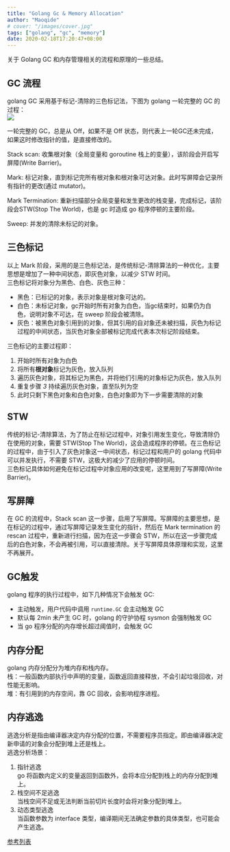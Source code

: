 ```yaml
---
title: "Golang Gc & Memory Allocation"
author: "Maoqide"
# cover: "/images/cover.jpg"
tags: ["golang", "gc", "memory"]
date: 2020-02-18T17:20:47+08:00
---
```


关于 Golang GC 和内存管理相关的流程和原理的一些总结。    
<!--more-->

## GC 流程
golang GC 采用基于标记-清除的三色标记法，下图为 golang 一轮完整的 GC 的过程：    
![](/media/posts/golang/golang-gc/GC-Algorithm-Phases.png)    

一轮完整的 GC，总是从 Off，如果不是 Off 状态，则代表上一轮GC还未完成，如果这时修改指针的值，是直接修改的。    

Stack scan: 收集根对象（全局变量和 goroutine 栈上的变量），该阶段会开启写屏障(Write Barrier)。   

Mark: 标记对象，直到标记完所有根对象和根对象可达对象。此时写屏障会记录所有指针的更改(通过 mutator)。    

Mark Termination: 重新扫描部分全局变量和发生更改的栈变量，完成标记，该阶段会STW(Stop The World)，也是 gc 时造成 go 程序停顿的主要阶段。    

Sweep: 并发的清除未标记的对象。    

## 三色标记
以上 Mark 阶段，采用的是三色标记法，是传统标记-清除算法的一种优化，主要思想是增加了一种中间状态，即灰色对象，以减少 STW 时间。    
三色标记将对象分为黑色、白色、灰色三种：    
- 黑色：已标记的对象，表示对象是根对象可达的。    
- 白色：未标记对象，gc开始时所有对象为白色，当gc结束时，如果仍为白色，说明对象不可达，在 sweep 阶段会被清除。    
- 灰色：被黑色对象引用到的对象，但其引用的自对象还未被扫描，灰色为标记过程的中间状态，当灰色对象全部被标记完成代表本次标记阶段结束。    

三色标记的主要过程即：    
1. 开始时所有对象为白色    
2. 将所有**根对象**标记为灰色，放入队列    
3. 遍历灰色对象，将其标记为黑色，并将他们引用的对象标记为灰色，放入队列    
4. 重复步骤 *3* 持续遍历灰色对象，直至队列为空    
5. 此时只剩下黑色对象和白色对象，白色对象即为下一步需要清除的对象    

## STW
传统的标记-清除算法，为了防止在标记过程中，对象引用发生变化，导致清除仍在使用的对象，需要 STW(Stop The World)，这会造成程序的停顿。在三色标记的过程中，由于引入了灰色对象这一中间状态，标记过程和用户的 golang 代码中可以并发执行，不需要 STW，这极大的减少了应用的停顿时间。    
三色标记具体如何避免在标记过程中对象应用的改变呢，这里用到了写屏障(Write Barrier)。    

## 写屏障
在 GC 的流程中，Stack scan 这一步骤，启用了写屏障。写屏障的主要思想，是在标记的过程中，通过写屏障记录发生变化的指针，然后在 Mark termination 的 rescan 过程中，重新进行扫描，因为在这一步骤会 STW，所以在这一步骤完成后的白色对象，不会再被引用，可以直接清除。关于写屏障具体原理和实现，这里不再展开。    

## GC触发
golang 程序的执行过程中，如下几种情况下会触发 GC:    
- 主动触发，用户代码中调用 `runtime.GC` 会主动触发 GC     
- 默认每 2min 未产生 GC 时，golang 的守护协程 sysmon 会强制触发 GC    
- 当 go 程序分配的内存增长超过阈值时，会触发 GC    

## 内存分配
golang 内存分配分为堆内存和栈内存。    
栈：一般函数内部执行中声明的变量，函数返回直接释放，不会引起垃圾回收，对性能无影响。    
堆：有引用到的内存空间，靠 GC 回收，会影响程序进程。    

## 内存逃逸
逃逸分析是指由编译器决定内存分配的位置，不需要程序员指定。即由编译器决定新申请的对象会分配到堆上还是栈上。    
逃逸分析场景：    
1. 指针逃逸    
   go 将函数内定义的变量返回到函数外，会将本应分配到栈上的内存分配到堆上。    
2. 栈空间不足逃逸    
   当栈空间不足或无法判断当前切片长度时会将对象分配到堆上。    
3. 动态类型逃逸    
   当函数参数为 interface 类型，编译期间无法确定参数的具体类型，也可能会产生逃逸。     

[参考列表](http://maoqide.live/post/awesome-post/collection-4/)    
